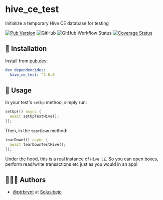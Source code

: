 # hive_ce_test

Initialize a temporary Hive CE database for testing

[![Pub Version](https://img.shields.io/pub/v/hive_ce_test)](https://pub.dev/packages/hive_ce_test)
![GitHub](https://img.shields.io/github/license/chandrabezzo/hive_test)
![GitHub Workflow Status](https://img.shields.io/github/workflow/status/chandrabezzo/hive_test/Test)
[![Coverage Status](https://coveralls.io/repos/github/chandrabezzo/hive_test/badge.svg?branch=master)](https://coveralls.io/github/chandrabezzo/hive_test?branch=main)

## 🚀 Installation

Install from [pub.dev](https://pub.dev/packages/hive_ce_test):

```yaml
dev_dependencides:
  hive_ce_test: ^2.0.0
```

## 🔨 Usage

In your test's `setUp` method, simply run:

```dart
setUp(() async {
  await setUpTestHive();
});
```

Then, in the `tearDown` method:

```dart
tearDown(() async {
  await tearDownTestHive();
});
```

Under the hood, this is a real instance of `Hive CE`. So you can open boxes, perform read/write transactions etc just as you would in an app!

## 👨🏻‍💻 Authors

- [@ptrbrynt](https://www.github.com/chandrabezzo) at [Solusibejo](https://solusibejo.com/)
